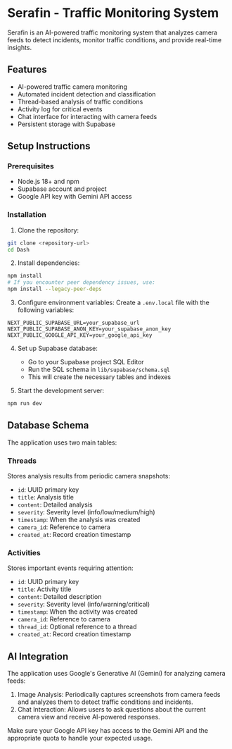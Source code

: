 # Serafin - Traffic Monitoring System

Serafin is an AI-powered traffic monitoring system that analyzes camera feeds to detect incidents, monitor traffic conditions, and provide real-time insights.

## Features

- AI-powered traffic camera monitoring
- Automated incident detection and classification
- Thread-based analysis of traffic conditions
- Activity log for critical events
- Chat interface for interacting with camera feeds
- Persistent storage with Supabase

## Setup Instructions

### Prerequisites

- Node.js 18+ and npm
- Supabase account and project
- Google API key with Gemini API access

### Installation

1. Clone the repository:
```bash
git clone <repository-url>
cd Dash
```

2. Install dependencies:
```bash
npm install
# If you encounter peer dependency issues, use:
npm install --legacy-peer-deps
```

3. Configure environment variables:
Create a `.env.local` file with the following variables:
```
NEXT_PUBLIC_SUPABASE_URL=your_supabase_url
NEXT_PUBLIC_SUPABASE_ANON_KEY=your_supabase_anon_key
NEXT_PUBLIC_GOOGLE_API_KEY=your_google_api_key
```

4. Set up Supabase database:
   - Go to your Supabase project SQL Editor
   - Run the SQL schema in `lib/supabase/schema.sql`
   - This will create the necessary tables and indexes

5. Start the development server:
```bash
npm run dev
```

## Database Schema

The application uses two main tables:

### Threads
Stores analysis results from periodic camera snapshots:
- `id`: UUID primary key
- `title`: Analysis title
- `content`: Detailed analysis
- `severity`: Severity level (info/low/medium/high)
- `timestamp`: When the analysis was created
- `camera_id`: Reference to camera
- `created_at`: Record creation timestamp

### Activities
Stores important events requiring attention:
- `id`: UUID primary key
- `title`: Activity title
- `content`: Detailed description
- `severity`: Severity level (info/warning/critical)
- `timestamp`: When the activity was created
- `camera_id`: Reference to camera
- `thread_id`: Optional reference to a thread
- `created_at`: Record creation timestamp

## AI Integration

The application uses Google's Generative AI (Gemini) for analyzing camera feeds:

1. Image Analysis: Periodically captures screenshots from camera feeds and analyzes them to detect traffic conditions and incidents.
2. Chat Interaction: Allows users to ask questions about the current camera view and receive AI-powered responses.

Make sure your Google API key has access to the Gemini API and the appropriate quota to handle your expected usage. 